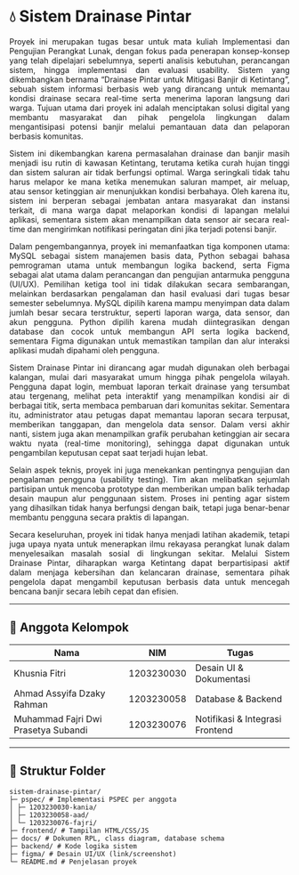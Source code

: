 # 💧 Sistem Drainase Pintar

<p align="justify">
Proyek ini merupakan tugas besar untuk mata kuliah Implementasi dan Pengujian Perangkat Lunak, dengan fokus pada penerapan konsep-konsep yang telah dipelajari sebelumnya, seperti analisis kebutuhan, perancangan sistem, hingga implementasi dan evaluasi usability. Sistem yang dikembangkan bernama “Drainase Pintar untuk Mitigasi Banjir di Ketintang”, sebuah sistem informasi berbasis web yang dirancang untuk memantau kondisi drainase secara real-time serta menerima laporan langsung dari warga. Tujuan utama dari proyek ini adalah menciptakan solusi digital yang membantu masyarakat dan pihak pengelola lingkungan dalam mengantisipasi potensi banjir melalui pemantauan data dan pelaporan berbasis komunitas.
</p>

<p align="justify">
Sistem ini dikembangkan karena permasalahan drainase dan banjir masih menjadi isu rutin di kawasan Ketintang, terutama ketika curah hujan tinggi dan sistem saluran air tidak berfungsi optimal. Warga seringkali tidak tahu harus melapor ke mana ketika menemukan saluran mampet, air meluap, atau sensor ketinggian air menunjukkan kondisi berbahaya. Oleh karena itu, sistem ini berperan sebagai jembatan antara masyarakat dan instansi terkait, di mana warga dapat melaporkan kondisi di lapangan melalui aplikasi, sementara sistem akan menampilkan data sensor air secara real-time dan mengirimkan notifikasi peringatan dini jika terjadi potensi banjir.
</p>

<p align="justify">
Dalam pengembangannya, proyek ini memanfaatkan tiga komponen utama: MySQL sebagai sistem manajemen basis data, Python sebagai bahasa pemrograman utama untuk membangun logika backend, serta Figma sebagai alat utama dalam perancangan dan pengujian antarmuka pengguna (UI/UX). Pemilihan ketiga tool ini tidak dilakukan secara sembarangan, melainkan berdasarkan pengalaman dan hasil evaluasi dari tugas besar semester sebelumnya. MySQL dipilih karena mampu menyimpan data dalam jumlah besar secara terstruktur, seperti laporan warga, data sensor, dan akun pengguna. Python dipilih karena mudah diintegrasikan dengan database dan cocok untuk membangun API serta logika backend, sementara Figma digunakan untuk memastikan tampilan dan alur interaksi aplikasi mudah dipahami oleh pengguna.
</p>

<p align="justify">
Sistem Drainase Pintar ini dirancang agar mudah digunakan oleh berbagai kalangan, mulai dari masyarakat umum hingga pihak pengelola wilayah. Pengguna dapat login, membuat laporan terkait drainase yang tersumbat atau tergenang, melihat peta interaktif yang menampilkan kondisi air di berbagai titik, serta membaca pembaruan dari komunitas sekitar. Sementara itu, administrator atau petugas dapat memantau laporan secara terpusat, memberikan tanggapan, dan mengelola data sensor. Dalam versi akhir nanti, sistem juga akan menampilkan grafik perubahan ketinggian air secara waktu nyata (real-time monitoring), sehingga dapat digunakan untuk pengambilan keputusan cepat saat terjadi hujan lebat.
</p>

<p align="justify">
Selain aspek teknis, proyek ini juga menekankan pentingnya pengujian dan pengalaman pengguna (usability testing). Tim akan melibatkan sejumlah partisipan untuk mencoba prototype dan memberikan umpan balik terhadap desain maupun alur penggunaan sistem. Proses ini penting agar sistem yang dihasilkan tidak hanya berfungsi dengan baik, tetapi juga benar-benar membantu pengguna secara praktis di lapangan.
</p>

<p align="justify">
Secara keseluruhan, proyek ini tidak hanya menjadi latihan akademik, tetapi juga upaya nyata untuk menerapkan ilmu rekayasa perangkat lunak dalam menyelesaikan masalah sosial di lingkungan sekitar. Melalui Sistem Drainase Pintar, diharapkan warga Ketintang dapat berpartisipasi aktif dalam menjaga kebersihan dan kelancaran drainase, sementara pihak pengelola dapat mengambil keputusan berbasis data untuk mencegah bencana banjir secara lebih cepat dan efisien.
</p>

---

## 👥 Anggota Kelompok
| Nama | NIM | Tugas |
|------|------|-------|
| Khusnia Fitri | 1203230030 | Desain UI & Dokumentasi |
| Ahmad Assyifa Dzaky Rahman | 1203230058 | Database & Backend |
| Muhammad Fajri Dwi Prasetya Subandi | 1203230076 | Notifikasi & Integrasi Frontend |

---

## 📁 Struktur Folder
```
sistem-drainase-pintar/
├─ pspec/ # Implementasi PSPEC per anggota
│ ├─ 1203230030-kania/
│ ├─ 1203230058-aad/
│ └─ 1203230076-fajri/
├─ frontend/ # Tampilan HTML/CSS/JS
├─ docs/ # Dokumen RPL, class diagram, database schema
├─ backend/ # Kode logika sistem
├─ figma/ # Desain UI/UX (link/screenshot)
└─ README.md # Penjelasan proyek
```

